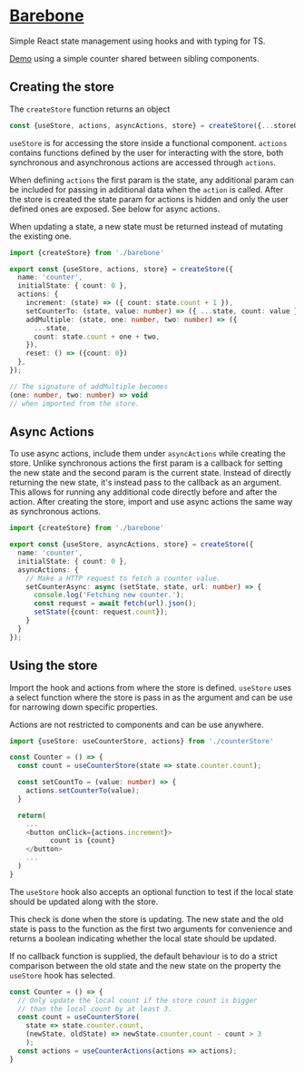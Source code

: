 # [Barebone](src/barebone)
Simple React state management using hooks and with typing for TS.

[Demo](https://seegg.github.io/Barebone-state-management/) using
a simple counter shared between sibling components.

## Creating the store
The `createStore` function returns an object
```ts
const {useStore, actions, asyncActions, store} = createStore({...storeOptions});
```
`useStore` is for accessing the store inside a functional component. 
`actions` contains functions defined by the user for interacting with 
the store, both synchronous and asynchronous actions are accessed through
`actions`.

When defining `actions` the first param is the state, any additional
param can be included for passing in additional data when the `action`
is called. After the store is created the state param for actions is 
hidden and only the user defined ones are exposed. See below for 
async actions.

When updating a state, a new state must be returned instead of mutating
the existing one.

```ts
import {createStore} from './barebone'

export const {useStore, actions, store} = createStore({
  name: 'counter',
  initialState: { count: 0 },
  actions: {
    increment: (state) => ({ count: state.count + 1 }),
    setCounterTo: (state, value: number) => ({ ...state, count: value }),
    addMultiple: (state, one: number, two: number) => ({
      ...state,
      count: state.count + one + two,
    }),
    reset: () => ({count: 0})
  },
});

// The signature of addMultiple becomes
(one: number, two: number) => void
// when imported from the store.
```
## Async Actions

To use async actions, include them under `asyncActions` while creating the
store. Unlike synchronous actions the first param is a callback for setting 
the new state and the second param is the current state. Instead of directly 
returning the new state, it's instead pass to the callback as an argument. 
This allows for running any additional code directly before and after the 
action. After creating the store, import and use async actions the same
way as synchronous actions.

```ts
import {createStore} from './barebone'

export const {useStore, asyncActions, store} = createStore({
  name: 'counter',
  initialState: { count: 0 },
  asyncActions: {
    // Make a HTTP request to fetch a counter value.
    setCounterAsync: async (setState, state, url: number) => {
      console.log('Fetching new counter.');
      const request = await fetch(url).json();
      setState({count: request.count});
    }
  }
});
```
## Using the store
Import the hook and actions from where the store is defined.
`useStore` uses a select function where the store is pass in
as the argument and can be use for narrowing down specific
properties.

Actions are not restricted to components and can be use anywhere.
```ts
import {useStore: useCounterStore, actions} from './counterStore'

const Counter = () => {
  const count = useCounterStore(state => state.counter.count);

  const setCountTo = (value: number) => {
    actions.setCounterTo(value);
  }

  return(
    ...
    <button onClick={actions.increment}>
          count is {count}
    </button>
    ...
  )
}

```

The `useStore` hook also accepts an optional function to test if
the local state should be updated along with the store.

This check is done when the store is updating. The new state and
the old state is pass to the function as the first two arguments for
convenience and returns a boolean indicating whether the local state
should be updated.

If no callback function is supplied, the default behaviour is to do
a strict comparison between the old state and the new state on the
property the `useStore` hook has selected.

```ts
const Counter = () => {
  // Only update the local count if the store count is bigger
  // than the local count by at least 3.
  const count = useCounterStore(
    state => state.counter.count,
    (newState, oldState) => newState.counter.count - count > 3
    );
  const actions = useCounterActions(actions => actions);
}

```
